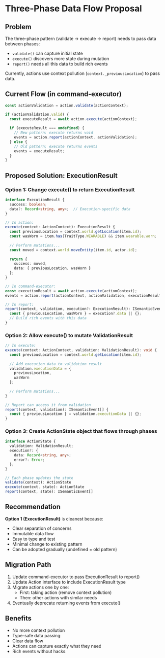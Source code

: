 # Three-Phase Data Flow Proposal

## Problem
The three-phase pattern (validate → execute → report) needs to pass data between phases:
- `validate()` can capture initial state
- `execute()` discovers more state during mutation
- `report()` needs all this data to build rich events

Currently, actions use context pollution (`context._previousLocation`) to pass data.

## Current Flow (in command-executor)
```typescript
const actionValidation = action.validate(actionContext);

if (actionValidation.valid) {
  const executeResult = await action.execute(actionContext);
  
  if (executeResult === undefined) {
    // New pattern: execute returns void
    events = action.report(actionContext, actionValidation);
  } else {
    // Old pattern: execute returns events
    events = executeResult;
  }
}
```

## Proposed Solution: ExecutionResult

### Option 1: Change execute() to return ExecutionResult
```typescript
interface ExecutionResult {
  success: boolean;
  data?: Record<string, any>;  // Execution-specific data
}

// In action:
execute(context: ActionContext): ExecutionResult {
  const previousLocation = context.world.getLocation(item.id);
  const wasWorn = item.has(TraitType.WEARABLE) && item.wearable.worn;
  
  // Perform mutations...
  const moved = context.world.moveEntity(item.id, actor.id);
  
  return {
    success: moved,
    data: { previousLocation, wasWorn }
  };
}

// In command-executor:
const executionResult = await action.execute(actionContext);
events = action.report(actionContext, actionValidation, executionResult);

// In report:
report(context, validation, execution?: ExecutionResult): ISemanticEvent[] {
  const { previousLocation, wasWorn } = execution?.data || {};
  // Build rich events with this data
}
```

### Option 2: Allow execute() to mutate ValidationResult
```typescript
// In execute:
execute(context: ActionContext, validation: ValidationResult): void {
  const previousLocation = context.world.getLocation(item.id);
  
  // Add execution data to validation result
  validation.executionData = {
    previousLocation,
    wasWorn
  };
  
  // Perform mutations...
}

// Report can access it from validation
report(context, validation): ISemanticEvent[] {
  const { previousLocation } = validation.executionData || {};
}
```

### Option 3: Create ActionState object that flows through phases
```typescript
interface ActionState {
  validation: ValidationResult;
  execution?: {
    data: Record<string, any>;
    error?: Error;
  };
}

// Each phase updates the state
validate(context): ActionState
execute(context, state): ActionState  
report(context, state): ISemanticEvent[]
```

## Recommendation

**Option 1 (ExecutionResult)** is cleanest because:
- Clear separation of concerns
- Immutable data flow
- Easy to type and test
- Minimal change to existing pattern
- Can be adopted gradually (undefined = old pattern)

## Migration Path

1. Update command-executor to pass ExecutionResult to report()
2. Update Action interface to include ExecutionResult type
3. Migrate actions one by one:
   - First: taking action (remove context pollution)
   - Then: other actions with similar needs
4. Eventually deprecate returning events from execute()

## Benefits

- No more context pollution
- Type-safe data passing
- Clear data flow
- Actions can capture exactly what they need
- Rich events without hacks